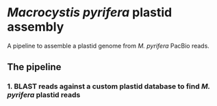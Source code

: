 # *Macrocystis pyrifera* plastid assembly
A pipeline to assemble a plastid genome from *M. pyrifera* PacBio reads.

## The pipeline
### 1. BLAST reads against a custom plastid database to find *M. pyrifera* plastid reads


